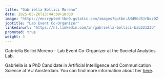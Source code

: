 ```yaml
---
title: "Gabriella Bollici Moreno"
date: 2025-05-26T13:44:30+10:00
image: "https://encrypted-tbn0.gstatic.com/images?q=tbn:ANd9GcRJrNxz0Z-9H7GFAWpgubm_In8kIFRFihCpXA&s"
jobtitle: "Lab Event Co-Organizer"
linkedinurl: "https://nl.linkedin.com/in/gabriella-bollici-bab32123b"
promoted: true
weight: 3
---
```


Gabriella Bollici Moreno – Lab Event Co-Organizer at the Societal Analytics Lab.

Gabriella is a PhD Candidate in Artificial Intelligence and Communication Science at VU Amsterdam. You can find more information about her [here](https://nl.linkedin.com/in/gabriella-bollici-bab32123b).

